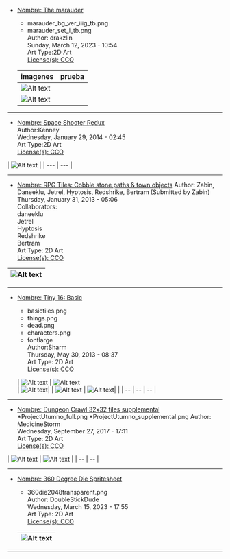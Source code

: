 * [Nombre: The marauder](https://opengameart.org/content/the-marauder)   
  * marauder_bg_ver_iiig_tb.png  
  * marauder_set_i_tb.png  
  Author: drakzlin  
  Sunday, March 12, 2023 - 10:54  
  Art Type:2D Art  
  [License(s): CCO](https://creativecommons.org/publicdomain/zero/1.0/deed.es_ES) 
  
   | imagenes | prueba |
    | --- | --- |
  | ![Alt text](https://github.com/juanantoniogit/Libreria/blob/main/Juegos/2D/TileMap/marauder_bg_ver_iiig_tb.png) 
  | ![Alt text](https://github.com/juanantoniogit/Libreria/blob/main/Juegos/2D/TileMap/marauder_set_i_tb.png) |
 
***




* [Nombre: Space Shooter Redux](https://opengameart.org/content/space-shooter-redux)  
Author:Kenney  
Wednesday, January 29, 2014 - 02:45  
Art Type:2D Art  
[License(s): CCO](https://creativecommons.org/publicdomain/zero/1.0/deed.es_ES)  

| ![Alt text](https://github.com/juanantoniogit/Libreria/blob/main/Juegos/2D/TileMap/SpaceShooterRedux/preview.png) |
| --- | --- |
  
***


* [Nombre: RPG Tiles: Cobble stone paths & town objects](https://opengameart.org/content/rpg-tiles-cobble-stone-paths-town-objects)
Author: Zabin, Daneeklu, Jetrel, Hyptosis, Redshrike, Bertram (Submitted by Zabin)  
Thursday, January 31, 2013 - 05:06  
Collaborators:  
daneeklu  
Jetrel  
Hyptosis  
Redshrike  
Bertram   
Art Type: 2D Art  
[License(s): CCO](https://creativecommons.org/publicdomain/zero/1.0/deed.es_ES) 

| ![Alt text](https://github.com/juanantoniogit/Libreria/blob/main/Juegos/2D/TileMap/PathAndObjects.png) |
 | -- |
***








* [Nombre: Tiny 16: Basic](https://opengameart.org/content/tiny-16-basic)  
  * basictiles.png  
  * things.png  
  * dead.png 
  * characters.png 
  * fontlarge  
  Author:Sharm   
  Thursday, May 30, 2013 - 08:37  
  Art Type: 2D Art  
  [License(s): CCO](https://creativecommons.org/publicdomain/zero/1.0/deed.es_ES)  
  
  | ![Alt text](https://github.com/juanantoniogit/Libreria/blob/main/Juegos/2D/TileMap/things.png)
  | ![Alt text](https://github.com/juanantoniogit/Libreria/blob/main/Juegos/2D/TileMap/fontlarge.png)  
  | ![Alt text](https://github.com/juanantoniogit/Libreria/blob/main/Juegos/2D/TileMap/dead.png)|
  | ![Alt text](https://github.com/juanantoniogit/Libreria/blob/main/Juegos/2D/TileMap/characters.png) 
  | ![Alt text](https://github.com/juanantoniogit/Libreria/blob/main/Juegos/2D/TileMap/basictiles.png)|  |
  | -- | -- | -- |
  
 
***


* [Nombre: Dungeon Crawl 32x32 tiles supplemental](https://opengameart.org/content/dungeon-crawl-32x32-tiles-supplemental)  
 *ProjectUtumno_full.png
 *ProjectUtumno_supplemental.png 
Author: MedicineStorm  
Wednesday, September 27, 2017 - 17:11  
Art Type: 2D Art   
[License(s): CCO](https://creativecommons.org/publicdomain/zero/1.0/deed.es_ES)  

| ![Alt text](https://github.com/juanantoniogit/Libreria/blob/main/Juegos/2D/TileMap/ProjectUtumno_supplemental.png) 
| ![Alt text](https://github.com/juanantoniogit/Libreria/blob/main/Juegos/2D/TileMap/ProjectUtumno_full.png) |
| -- | -- |


***


* [Nombre: 360 Degree Die Spritesheet](https://opengameart.org/content/360-degree-die-spritesheet)
  * 360die2048transparent.png  
  Author: DoubleStickDude  
  Wednesday, March 15, 2023 - 17:55  
  Art Type: 2D Art  
  [License(s): CCO](https://creativecommons.org/publicdomain/zero/1.0/deed.es_ES)  
  
  | ![Alt text](https://github.com/juanantoniogit/Libreria/blob/main/Juegos/2D/TileMap/360die2048transparent.png) |
  | -- |
***


